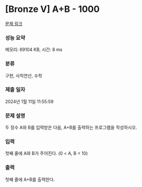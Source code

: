 # [Bronze V] A+B - 1000 

[문제 링크](https://www.acmicpc.net/problem/1000) 

### 성능 요약

메모리: 69104 KB, 시간: 8 ms

### 분류

구현, 사칙연산, 수학

### 제출 일자

2024년 1월 11일 11:55:59

### 문제 설명

<p>두 정수 A와 B를 입력받은 다음, A+B를 출력하는 프로그램을 작성하시오.</p>

### 입력 

 <p>첫째 줄에 A와 B가 주어진다. (0 < A, B < 10)</p>

### 출력 

 <p>첫째 줄에 A+B를 출력한다.</p>

